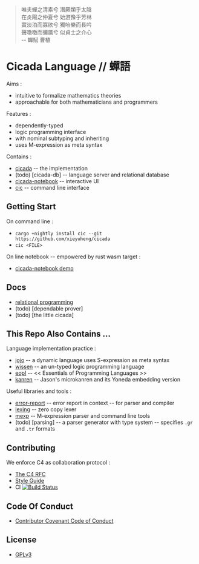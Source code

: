 > 唯夫蟬之清素兮 潛厥類乎太陰  
> 在炎陽之仲夏兮 始游豫乎芳林  
> 實淡泊而寡欲兮 獨咍樂而長吟  
> 聲噭噭而彌厲兮 似貞士之介心  
> -- 蟬賦 曹植  

# Cicada Language // 蟬語

Aims :
- intuitive to formalize mathematics theories
- approachable for both mathematicians and programmers

Features :
- dependently-typed
- logic programming interface
- with nominal subtyping and inheriting
- uses M-expression as meta syntax

Contains :
- [cicada](cicada/README.md) -- the implementation
- (todo) [cicada-db] -- language server and relational database
- [cicada-notebook](cicada-notebook/README.md) -- interactive UI
- [cic](cic/README.md) -- command line interface

## Getting Start

On command line :
- `cargo +nightly install cic --git https://github.com/xieyuheng/cicada`
- `cic <FILE>`

On line notebook -- empowered by rust wasm target :
- [cicada-notebook demo](https://xieyuheng.github.io/demo/cicada-notebook)

## Docs

- [relational programming](docs/relational-programming)
- (todo) [dependable prover]
- (todo) [the little cicada]

## This Repo Also Contains ...

Language implementation practice :
- [jojo](jojo/README.md) -- a dynamic language uses S-expression as meta syntax
- [wissen](wissen/README.md) -- an un-typed logic programming language
- [eopl](eopl/README.md) -- << Essentials of Programming Languages >>
- [kanren](kanren/README.md) -- Jason's microkanren and its Yoneda embedding version

Useful libraries and tools :
- [error-report](error-report/README.md) -- error report in context -- for parser and compiler
- [lexing](lexing/README.md) -- zero copy lexer
- [mexp](mexp/README.md) -- M-expression parser and command line tools
- (todo) [parsing] -- a parser generator with type system -- specifies `.gr` and `.tr` formats

## Contributing

We enforce C4 as collaboration protocol :
- [The C4 RFC](https://rfc.zeromq.org/spec:42/C4)
- [Style Guide](STYLE-GUIDE.md)
- CI [![Build Status](https://travis-ci.com/xieyuheng/cicada.svg?branch=master)](https://travis-ci.com/xieyuheng/cicada)

## Code Of Conduct

- [Contributor Covenant Code of Conduct](CODE-OF-CONDUCT.md)

## License

- [GPLv3](LICENSE)
